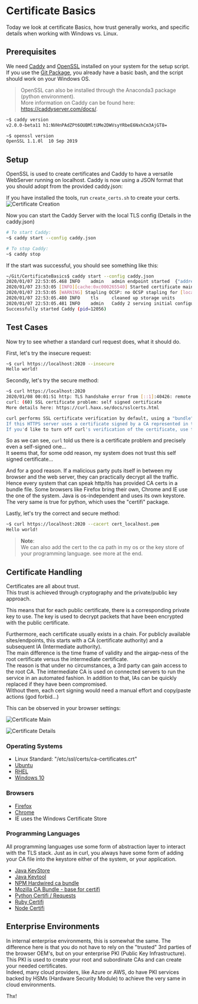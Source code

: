 # Certificate Basics

Today we look at certificate Basics, how trust generally works, and specific details when working with Windows vs. Linux.

## Prerequisites

We need [Caddy](https://github.com/caddyserver/caddy/releases) and [OpenSSL](https://github.com/openssl/openssl/releases) installed on your system for the setup script.
If you use the [Git Package](https://git-scm.com/download/win), you already have a basic bash, and the script should work on your Windows OS.

> OpenSSL can also be installed through the Anaconda3 package (python environment).  
More information on Caddy can be found here: <https://caddyserver.com/docs/>.

```bash
~$ caddy version
v2.0.0-beta11 h1:NVHnPAdZPt6OUBMltUMe2DWVsyYRbeE6NxhCm3AjGT8=

~$ openssl version
OpenSSL 1.1.0l  10 Sep 2019
```

## Setup

OpenSSL is used to create certificates and Caddy to have a versatile WebServer running on localhost.
Caddy is now using a JSON format that you should adopt from the provided caddy.json:

If you have installed the tools, run `create_certs.sh` to create your certs.  
![Certificate Creation](images/CertificateCreation.png)

Now you can start the Caddy Server with the local TLS config (Details in the caddy.json)

```bash
# To start Caddy:
~$ caddy start --config caddy.json

# To stop Caddy:
~$ caddy stop
```

If the start was successful, you should see something like this:

```bash
~/Git/CertificateBasics$ caddy start --config caddy.json  
2020/01/07 22:53:05.468 INFO    admin   admin endpoint started  {"address": "localhost:2019", "enforce_origin": false, "origins": ["localhost:2019"]}
2020/01/07 23:53:05 [INFO][cache:0xc000265540] Started certificate maintenance routine
2020/01/07 23:53:05 [WARNING] Stapling OCSP: no OCSP stapling for [localhost]: no OCSP server specified in certificate
2020/01/07 22:53:05.480 INFO    tls     cleaned up storage units
2020/01/07 22:53:05.481 INFO    admin   Caddy 2 serving initial configuration
Successfully started Caddy (pid=12056)
```

## Test Cases

Now try to see whether a standard curl request does, what it should do.

First, let's try the insecure request:

```bash
~$ curl https://localhost:2020 --insecure
Hello world!
```

Secondly, let's try the secure method:

```bash
~$ curl https://localhost:2020
2020/01/08 00:01:51 http: TLS handshake error from [::1]:40426: remote error: tls: unknown certificate authority
curl: (60) SSL certificate problem: self signed certificate
More details here: https://curl.haxx.se/docs/sslcerts.html

curl performs SSL certificate verification by default, using a "bundle" of Certificate Authority (CA) public keys (CA certs). If the default bundle file isn't adequate, you can specify an alternate file using the --cacert option.
If this HTTPS server uses a certificate signed by a CA represented in the bundle, the certificate verification probably failed due to a problem with the certificate (it might be expired, or the name might not match the domain name in the URL).
If you'd like to turn off curl's verification of the certificate, use the -k (or --insecure) option.
```

So as we can see, `curl` told us there is a certificate problem and precisely even a self-signed one...  
It seems that, for some odd reason, my system does not trust this self signed certificate...

And for a good reason. If a malicious party puts itself in between my browser and the web server, they can practically decrypt all the traffic.  
Hence every system that can speak http/tls has provided CA certs in a bundle file. Some browsers like Firefox bring their own, Chrome and IE use the one of the system. Java is os-independent and uses its own keystore. The very same is true for python, which uses the "certifi" package.

Lastly, let's try the correct and secure method:

```bash
~$ curl https://localhost:2020 --cacert cert_localhost.pem  
Hello world!
```

> **Note**:  
We can also add the cert to the ca path in my os or the key store of your programming language. see more at the end.

## Certificate Handling

Certificates are all about trust.  
This trust is achieved through cryptography and the private/public key approach.

This means that for each public certificate, there is a corresponding private key to use. The key is used to decrypt packets that have been encrypted with the public certificate.

Furthermore, each certificate usually exists in a chain. For publicly available sites/endpoints, this starts with a CA (certificate authority) and a subsequent IA (Intermediate authority).  
The main difference is the time frame of validity and the airgap-ness of the root certificate versus the intermediate certificate.  
The reason is that under no circumstances, a 3rd party can gain access to the root CA.
The intermediate CA is used on connected servers to run the service in an automated fashion. In addition to that, IAs can be quickly replaced if they have been compromised.  
Without them, each cert signing would need a manual effort and copy/paste actions (god forbid...)

This can be observed in your browser settings:

![Certificate Main](images/CertificateMain.png)

![Certificate Details](images/CertificateDetails.png)

### Operating Systems

- Linux Standard: "/etc/ssl/certs/ca-certificates.crt"
- [Ubuntu](https://help.ubuntu.com/lts/serverguide/certificates-and-security.html)
- [RHEL](https://access.redhat.com/documentation/en-US/Red_Hat_Certificate_System/8.0/html/Install_Guide/Configuring_a_CA.html)
- [Windows 10](https://docs.microsoft.com/en-us/previous-versions/windows/it-pro/windows-server-2008-R2-and-2008/cc754841(v=ws.11)?redirectedfrom=MSDN)

### Browsers

- [Firefox](https://www.mozilla.org/en-US/about/governance/policies/security-group/certs/)
- [Chrome](https://support.google.com/chrome/a/answer/6080885?hl=en)
- IE uses the Windows Certificate Store

### Programming Languages

All programming languages use some form of abstraction layer to interact with the TLS stack. Just as in curl, you always have some form of adding your CA file into the keystore either of the system, or your application.

- [Java KeyStore](https://docs.oracle.com/javase/7/docs/api/java/security/KeyStore.html)
- [Java Keytool](https://docs.oracle.com/javase/6/docs/technotes/tools/windows/keytool.html)
- [NPM Hardwired ca bundle](https://github.com/nodejs/node/blob/master/src/node_root_certs.h)
- [Mozilla CA Bundle - base for certifi](https://wiki.mozilla.org/CA/Included_Certificates)
- [Python Certifi / Requests](https://github.com/certifi/python-certifi)
- [Ruby Certifi](https://github.com/certifi/ruby-certifi)
- [Node Certifi](https://github.com/certifi/node-certifi)

## Enterprise Environments

In internal enterprise environments, this is somewhat the same. The difference here is that you do not have to rely on the "trusted" 3rd parties of the browser OEM's, but on your enterprise PKI (Public Key Infrastructure).  
This PKI is used to create your root and subordinate CAs and can create your needed certificates.  
Indeed, many cloud providers, like Azure or AWS, do have PKI services backed by HSMs (Hardware Security Module) to achieve the very same in cloud environments.

Thx!
